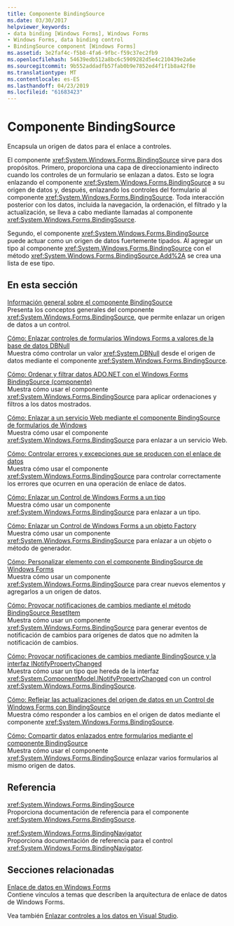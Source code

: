```yaml
---
title: Componente BindingSource
ms.date: 03/30/2017
helpviewer_keywords:
- data binding [Windows Forms], Windows Forms
- Windows Forms, data binding control
- BindingSource component [Windows Forms]
ms.assetid: 3e2faf4c-f5b8-4fa6-9fbc-f59c37ec2fb9
ms.openlocfilehash: 54639edb512a8bc6c5909282d5e4c210439e2a6e
ms.sourcegitcommit: 9b552addadfb57fab0b9e7852ed4f1f1b8a42f8e
ms.translationtype: MT
ms.contentlocale: es-ES
ms.lasthandoff: 04/23/2019
ms.locfileid: "61683423"
---
```

# <a name="bindingsource-component"></a>Componente BindingSource
Encapsula un origen de datos para el enlace a controles.  
  
 El componente <xref:System.Windows.Forms.BindingSource> sirve para dos propósitos. Primero, proporciona una capa de direccionamiento indirecto cuando los controles de un formulario se enlazan a datos. Esto se logra enlazando el componente <xref:System.Windows.Forms.BindingSource> a su origen de datos y, después, enlazando los controles del formulario al componente <xref:System.Windows.Forms.BindingSource>. Toda interacción posterior con los datos, incluida la navegación, la ordenación, el filtrado y la actualización, se lleva a cabo mediante llamadas al componente <xref:System.Windows.Forms.BindingSource>.  
  
 Segundo, el componente <xref:System.Windows.Forms.BindingSource> puede actuar como un origen de datos fuertemente tipados. Al agregar un tipo al componente <xref:System.Windows.Forms.BindingSource> con el método <xref:System.Windows.Forms.BindingSource.Add%2A> se crea una lista de ese tipo.  
  
## <a name="in-this-section"></a>En esta sección  
 [Información general sobre el componente BindingSource](bindingsource-component-overview.md)  
 Presenta los conceptos generales del componente <xref:System.Windows.Forms.BindingSource>, que permite enlazar un origen de datos a un control.  
  
 [Cómo: Enlazar controles de formularios Windows Forms a valores de la base de datos DBNull](how-to-bind-windows-forms-controls-to-dbnull-database-values.md)  
 Muestra cómo controlar un valor <xref:System.DBNull> desde el origen de datos mediante el componente <xref:System.Windows.Forms.BindingSource>.  
  
 [Cómo: Ordenar y filtrar datos ADO.NET con el Windows Forms BindingSource (componente)](sort-and-filter-ado-net-data-with-wf-bindingsource-component.md)  
 Muestra cómo usar el componente <xref:System.Windows.Forms.BindingSource> para aplicar ordenaciones y filtros a los datos mostrados.  
  
 [Cómo: Enlazar a un servicio Web mediante el componente BindingSource de formularios de Windows](how-to-bind-to-a-web-service-using-the-windows-forms-bindingsource.md)  
 Muestra cómo usar el componente <xref:System.Windows.Forms.BindingSource> para enlazar a un servicio Web.  
  
 [Cómo: Controlar errores y excepciones que se producen con el enlace de datos](how-to-handle-errors-and-exceptions-that-occur-with-databinding.md)  
 Muestra cómo usar el componente <xref:System.Windows.Forms.BindingSource> para controlar correctamente los errores que ocurren en una operación de enlace de datos.  
  
 [Cómo: Enlazar un Control de Windows Forms a un tipo](how-to-bind-a-windows-forms-control-to-a-type.md)  
 Muestra cómo usar un componente <xref:System.Windows.Forms.BindingSource> para enlazar a un tipo.  
  
 [Cómo: Enlazar un Control de Windows Forms a un objeto Factory](how-to-bind-a-windows-forms-control-to-a-factory-object.md)  
 Muestra cómo usar un componente <xref:System.Windows.Forms.BindingSource> para enlazar a un objeto o método de generador.  
  
 [Cómo: Personalizar elemento con el componente BindingSource de Windows Forms](how-to-customize-item-addition-with-the-windows-forms-bindingsource.md)  
 Muestra cómo usar un componente <xref:System.Windows.Forms.BindingSource> para crear nuevos elementos y agregarlos a un origen de datos.  
  
 [Cómo: Provocar notificaciones de cambios mediante el método BindingSource ResetItem](how-to-raise-change-notifications-using-the-bindingsource-resetitem-method.md)  
 Muestra cómo usar un componente <xref:System.Windows.Forms.BindingSource> para generar eventos de notificación de cambios para orígenes de datos que no admiten la notificación de cambios.  
  
 [Cómo: Provocar notificaciones de cambios mediante BindingSource y la interfaz INotifyPropertyChanged](raise-change-notifications--bindingsource.md)  
 Muestra cómo usar un tipo que hereda de la interfaz <xref:System.ComponentModel.INotifyPropertyChanged> con un control <xref:System.Windows.Forms.BindingSource>.  
  
 [Cómo: Reflejar las actualizaciones del origen de datos en un Control de Windows Forms con BindingSource](reflect-data-source-updates-in-a-wf-control-with-the-bindingsource.md)  
 Muestra cómo responder a los cambios en el origen de datos mediante el componente <xref:System.Windows.Forms.BindingSource>.  
  
 [Cómo: Compartir datos enlazados entre formularios mediante el componente BindingSource](how-to-share-bound-data-across-forms-using-the-bindingsource-component.md)  
 Muestra cómo usar el componente <xref:System.Windows.Forms.BindingSource> enlazar varios formularios al mismo origen de datos.  
  
## <a name="reference"></a>Referencia  
 <xref:System.Windows.Forms.BindingSource>  
 Proporciona documentación de referencia para el componente <xref:System.Windows.Forms.BindingSource>.  
  
 <xref:System.Windows.Forms.BindingNavigator>  
 Proporciona documentación de referencia para el control <xref:System.Windows.Forms.BindingNavigator>.  
  
## <a name="related-sections"></a>Secciones relacionadas  
 [Enlace de datos en Windows Forms](../windows-forms-data-binding.md)  
 Contiene vínculos a temas que describen la arquitectura de enlace de datos de Windows Forms.  
  
 Vea también [Enlazar controles a los datos en Visual Studio](/visualstudio/data-tools/bind-controls-to-data-in-visual-studio).
